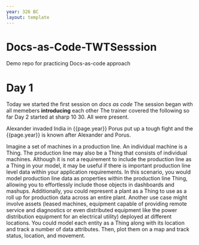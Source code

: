 ```yaml
---
year: 326 BC
layout: template
---
```


# Docs-as-Code-TWTSesssion
Demo repo for practicing Docs-as-code approach 
# Day 1
Today we started the first session on _docs as code_
The session began with all memebers **introducing** each other
The trainer covered the following so far
Day 2 started at sharp 10 30. All were present.


Alexander invaded India in {{page.year}}
Porus put up a tough fight and the {{page.year}} is known after Alexander and Porus.

Imagine a set of machines in a production line. An individual machine is a Thing.
The production line may also be a Thing that consists of individual machines.
Although it is not a requirement to include the production line as a Thing in your model, it may be useful if there is important production line level data within your application requirements. In this scenario, you would model production line data as properties within the production line Thing, allowing you to effortlessly include those objects in dashboards and mashups. Additionally, you could represent a plant as a Thing to use as a roll up for production data across an entire plant.
Another use case might involve assets (leased machines, equipment capable of providing remote service and diagnostics or even distributed equipment like the power distribution equipment for an electrical utility) deployed at different locations. You could model each entity as a Thing along with its location and track a number of data attributes. Then, plot them on a map and track status, location, and movement.

